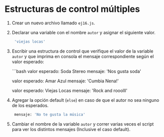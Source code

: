 # Estructuras de control múltiples

1. Crear un nuevo archivo llamado `ej16.js`.
2. Declarar una variable con el nombre `autor` y asignar el siguiente valor.

   ```bash
    'viejas locas'
   ```

3. Escribir una estructura de control que verifique el valor de la variable `autor` y que imprima en consola el mensaje correspondiente según el valor esperado:

   \`\`\`bash valor esperado: Soda Stereo mensaje: 'Nos gusta soda'

   valor esperado: Amar Azul mensaje: 'Cumbia Nena!'

   valor esperado: Viejas Locas mensaje: 'Rock and rooolll'

4. Agregar la opción default \(`else`\) en caso de que el autor no sea ninguno de los esperados.

   ```bash
    mensaje: 'No te gusta la música'
   ```

5. Cambiar el nombre de la variable `autor` y correr varias veces el script para ver los distintos mensajes \(Inclusive el caso default\).

